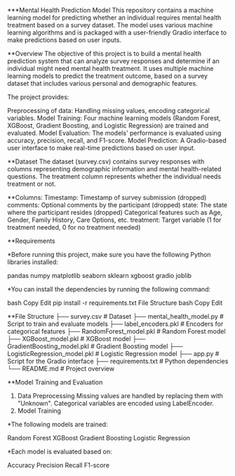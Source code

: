***Mental Health Prediction Model
This repository contains a machine learning model for predicting whether an individual requires mental health treatment based on a survey dataset. The model uses various machine learning algorithms and is packaged with a user-friendly Gradio interface to make predictions based on user inputs.

**Overview
The objective of this project is to build a mental health prediction system that can analyze survey responses and determine if an individual might need mental health treatment. It uses multiple machine learning models to predict the treatment outcome, based on a survey dataset that includes various personal and demographic features.

The project provides:

Preprocessing of data: Handling missing values, encoding categorical variables.
Model Training: Four machine learning models (Random Forest, XGBoost, Gradient Boosting, and Logistic Regression) are trained and evaluated.
Model Evaluation: The models' performance is evaluated using accuracy, precision, recall, and F1-score.
Model Prediction: A Gradio-based user interface to make real-time predictions based on user input.

**Dataset
The dataset (survey.csv) contains survey responses with columns representing demographic information and mental health-related questions. The treatment column represents whether the individual needs treatment or not.

**Columns:
Timestamp: Timestamp of survey submission (dropped)
comments: Optional comments by the participant (dropped)
state: The state where the participant resides (dropped)
Categorical features such as Age, Gender, Family History, Care Options, etc.
treatment: Target variable (1 for treatment needed, 0 for no treatment needed)

**Requirements

*Before running this project, make sure you have the following Python libraries installed:

pandas
numpy
matplotlib
seaborn
sklearn
xgboost
gradio
joblib

*You can install the dependencies by running the following command:

bash
Copy
Edit
pip install -r requirements.txt
File Structure
bash
Copy
Edit

**File Structure
├── survey.csv                     # Dataset
├── mental_health_model.py         # Script to train and evaluate models
├── label_encoders.pkl             # Encoders for categorical features
├── RandomForest_model.pkl         # Random Forest model
├── XGBoost_model.pkl              # XGBoost model
├── GradientBoosting_model.pkl     # Gradient Boosting model
├── LogisticRegression_model.pkl   # Logistic Regression model
├── app.py                         # Script for the Gradio interface
├── requirements.txt               # Python dependencies
└── README.md                      # Project overview

**Model Training and Evaluation
1. Data Preprocessing
Missing values are handled by replacing them with "Unknown".
Categorical variables are encoded using LabelEncoder.
2. Model Training
   
*The following models are trained:

Random Forest
XGBoost
Gradient Boosting
Logistic Regression

*Each model is evaluated based on:

Accuracy
Precision
Recall
F1-score
